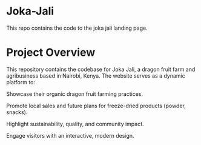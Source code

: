 # Joka-Jali
This repo contains the code to the joka jali landing page. 

# Project Overview
This repository contains the codebase for Joka Jali, a dragon fruit farm and agribusiness based in Nairobi, Kenya. The website serves as a dynamic platform to:

Showcase their organic dragon fruit farming practices.

Promote local sales and future plans for freeze-dried products (powder, snacks).

Highlight sustainability, quality, and community impact.

Engage visitors with an interactive, modern design.

